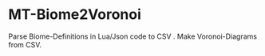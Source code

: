 # MT-Biome2Voronoi
 Parse Biome-Definitions in Lua/Json code to CSV . Make Voronoi-Diagrams from CSV.
